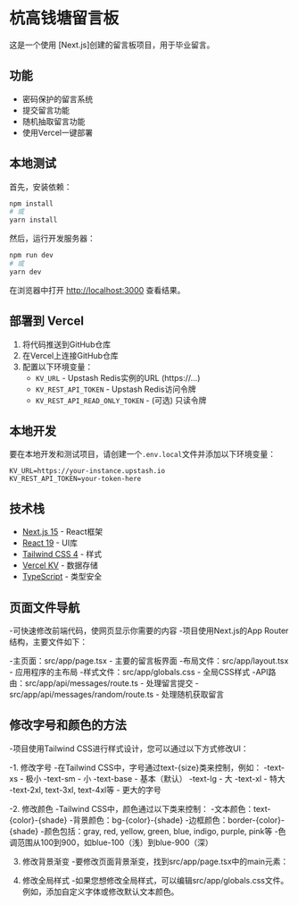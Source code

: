 # 杭高钱塘留言板

这是一个使用 [Next.js]创建的留言板项目，用于毕业留言。

## 功能

- 密码保护的留言系统
- 提交留言功能
- 随机抽取留言功能
- 使用Vercel一键部署

## 本地测试

首先，安装依赖：

```bash
npm install
# 或
yarn install
```

然后，运行开发服务器：

```bash
npm run dev
# 或
yarn dev
```

在浏览器中打开 [http://localhost:3000](http://localhost:3000) 查看结果。

## 部署到 Vercel

1. 将代码推送到GitHub仓库
2. 在Vercel上连接GitHub仓库
3. 配置以下环境变量：
   - `KV_URL` - Upstash Redis实例的URL (https://...)
   - `KV_REST_API_TOKEN` - Upstash Redis访问令牌
   - `KV_REST_API_READ_ONLY_TOKEN` - (可选) 只读令牌

## 本地开发

要在本地开发和测试项目，请创建一个`.env.local`文件并添加以下环境变量：

```
KV_URL=https://your-instance.upstash.io
KV_REST_API_TOKEN=your-token-here
```

## 技术栈

- [Next.js 15](https://nextjs.org/) - React框架
- [React 19](https://react.dev/) - UI库
- [Tailwind CSS 4](https://tailwindcss.com/) - 样式
- [Vercel KV](https://vercel.com/docs/storage/vercel-kv) - 数据存储
- [TypeScript](https://www.typescriptlang.org/) - 类型安全


## 页面文件导航

-可快速修改前端代码，使网页显示你需要的内容
-项目使用Next.js的App Router结构，主要文件如下：

-主页面：src/app/page.tsx - 主要的留言板界面
-布局文件：src/app/layout.tsx - 应用程序的主布局
-样式文件：src/app/globals.css - 全局CSS样式
-API路由：src/app/api/messages/route.ts - 处理留言提交
        - src/app/api/messages/random/route.ts - 处理随机获取留言

## 修改字号和颜色的方法

-项目使用Tailwind CSS进行样式设计，您可以通过以下方式修改UI：

-1. 修改字号
-在Tailwind CSS中，字号通过text-{size}类来控制，例如：
-text-xs - 极小
-text-sm - 小
-text-base - 基本（默认）
-text-lg - 大
-text-xl - 特大
-text-2xl, text-3xl, text-4xl等 - 更大的字号

-2. 修改颜色
-Tailwind CSS中，颜色通过以下类来控制：
-文本颜色：text-{color}-{shade}
-背景颜色：bg-{color}-{shade}
-边框颜色：border-{color}-{shade}
-颜色包括：gray, red, yellow, green, blue, indigo, purple, pink等
-色调范围从100到900，如blue-100（浅）到blue-900（深）

3. 修改背景渐变
-要修改页面背景渐变，找到src/app/page.tsx中的main元素：

4. 修改全局样式
-如果您想修改全局样式，可以编辑src/app/globals.css文件。例如，添加自定义字体或修改默认文本颜色。

